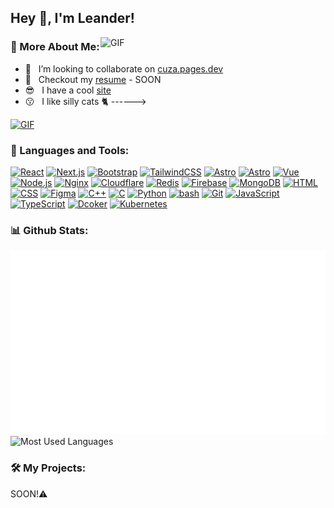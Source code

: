 ## Hey 👋, I'm Leander!

<img align="right" alt="GIF" src="https://media.tenor.com/jb56fVPgnpkAAAAC/busy-cats.gif" width="360px"/>

### 🧐 More About Me:

- 🤝 &nbsp; I’m looking to collaborate on [cuza.pages.dev](https://github.com/dynow/cuza.pages.dev)
- 📝 &nbsp; Checkout my [resume]() - SOON
- 😎 &nbsp; I have a cool [site](https://uwuhaftig.de)
- 😗 &nbsp; I like silly cats 🐈 ------>

<a href="https://discord.com/users/455608238335983617"><img alt="GIF" src="https://lanyard.cnrad.dev/api/455608238335983617" width="360px"/></a>

### 🔨 Languages and Tools:

[![React](https://raw.githubusercontent.com/DynoW/icons/main/language_and_tools/square/react/react-s.svg)](https://react.dev)
[![Next.js](https://raw.githubusercontent.com/DynoW/icons/main/language_and_tools/square/nextjs/nextjs-s.svg)](https://angular.dev)
[![Bootstrap](https://raw.githubusercontent.com/DynoW/icons/main/language_and_tools/square/bootstrap/bootstrap-s.svg)](https://getbootstrap.com)
[![TailwindCSS](https://raw.githubusercontent.com/DynoW/icons/main/language_and_tools/square/tailwind/tailwind-s.svg)](https://tailwindcss.com)
[![Astro](https://raw.githubusercontent.com/DynoW/icons/main/language_and_tools/square/astro/astro-w-s.svg)](https://astro.build#gh-dark-mode-only)
[![Astro](https://raw.githubusercontent.com/DynoW/icons/main/language_and_tools/square/astro/astro-s.svg)](https://astro.build#gh-light-mode-only)
[![Vue](https://raw.githubusercontent.com/DynoW/icons/main/language_and_tools/square/vue/vue-s.svg)](https://vuejs.org)
[![Node.js](https://raw.githubusercontent.com/DynoW/icons/main/language_and_tools/square/node/node-s.svg)](https://nodejs.org)
[![Nginx](https://raw.githubusercontent.com/DynoW/icons/main/language_and_tools/square/nginx/nginx-s.svg)](https://www.nginx.com)
[![Cloudflare](https://raw.githubusercontent.com/DynoW/icons/main/language_and_tools/square/cloudflare/cloudflare-s.svg)](https://cloudflare.com)
[![Redis](https://raw.githubusercontent.com/DynoW/icons/main/language_and_tools/square/redis/redis-s.svg)](https://redis.io)
[![Firebase](https://raw.githubusercontent.com/DynoW/icons/main/language_and_tools/square/firebase/firebase-s.svg)](https://firebase.google.com)
[![MongoDB](https://raw.githubusercontent.com/DynoW/icons/main/language_and_tools/square/mongodb/mongodb-s.svg)](https://www.mongodb.com)
[![HTML](https://raw.githubusercontent.com/DynoW/icons/main/language_and_tools/square/html/html-s.svg)](https://en.wikipedia.org/wiki/HTML)
[![CSS](https://raw.githubusercontent.com/DynoW/icons/main/language_and_tools/square/css/css-s.svg)](https://en.wikipedia.org/wiki/CSS)
[![Figma](https://raw.githubusercontent.com/DynoW/icons/main/language_and_tools/square/figma/figma-s.svg)](https://www.figma.com)
[![C++](https://raw.githubusercontent.com/DynoW/icons/main/language_and_tools/square/c++/c++-s.svg)](https://www.w3schools.com/cpp/cpp_intro.asp)
[![C](https://raw.githubusercontent.com/DynoW/icons/main/language_and_tools/square/c/c-s.svg)](https://www.w3schools.com/c/c_intro.php)
[![Python](https://raw.githubusercontent.com/DynoW/icons/main/language_and_tools/square/python/python-s.svg)](https://www.python.org)
[![bash](https://raw.githubusercontent.com/DynoW/icons/main/language_and_tools/square/bash/bash-s.svg)](https://www.gnu.org/software/bash)
[![Git](https://raw.githubusercontent.com/DynoW/icons/main/language_and_tools/square/git-scm/git-scm-s.svg)](https://git-scm.com)
[![JavaScript](https://raw.githubusercontent.com/DynoW/icons/main/language_and_tools/square/javascript/javascript-s.svg)](https://developer.mozilla.org/en-US/docs/Web/JavaScript)
[![TypeScript](https://raw.githubusercontent.com/DynoW/icons/main/language_and_tools/square/typescript/typescript-s.svg)](https://www.typescriptlang.org)
[![Dcoker](https://raw.githubusercontent.com/DynoW/icons/main/language_and_tools/square/docker/docker-s.svg)](https://www.docker.com)
[![Kubernetes](https://raw.githubusercontent.com/DynoW/icons/main/language_and_tools/square/kubernetes/kubernetes-s.svg)](https://kubernetes.io)

### 📊 Github Stats:

<a style="text-decoration: none !important" href='https://github.com/DynoW/github-stats-transparent'>
  
![Stats Overview](https://raw.githubusercontent.com/DynoW/github-stats-transparent/output/generated/overview.svg)
![Most Used Languages](https://raw.githubusercontent.com/tomatolix/github-stats-transparent/output/generated/languages.svg)

</a>

### 🛠️ My Projects:

SOON!⚠️
